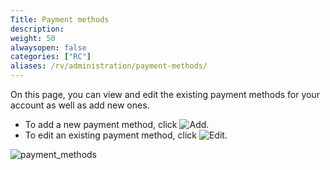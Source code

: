 ```yaml
---
Title: Payment methods
description:
weight: 50
alwaysopen: false
categories: ["RC"]
aliases: /rv/administration/payment-methods/
---
```

On this page, you can view and edit the existing payment methods for your account as well as add new ones.

- To add a new payment method, click ![Add](/images/rs/icon_add.png#no-click "Add").
- To edit an existing payment method, click ![Edit](/images/rc/icon_edit.png#no-click "Edit").

![payment_methods](/images/rc/payment_methods.png)
